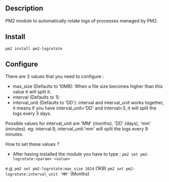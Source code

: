 
## Description

PM2 module to automatically rotate logs of processes managed by PM2.

## Install

`pm2 install pm2-logrotate`

## Configure

There are 3 values that you need to configure :

- max_size (Defaults to 10MB): When a file size becomes higher than this value it will split it.
- interval (Defaults to 1):
- interval_unit (Defaults to 'DD'): interval and interval_unit works together, it means if you have interval_unit='DD' and interval=3, it will split the logs every 3 days.

Possible values for interval_unit are 'MM' (months), 'DD' (days), 'mm' (minutes).
eg: interval:9, interval_unit:'mm' will split the logs every 9 minutes.

How to set these values ?

- After having installed the module you have to type :
`pm2 set pm2-logrotate:<param> <value>`

e.g: `pm2 set pm2-logrotate:max_size 1024` (1KB)
`pm2 set pm2-logrotate:interval_unit 'MM'` (Months)
